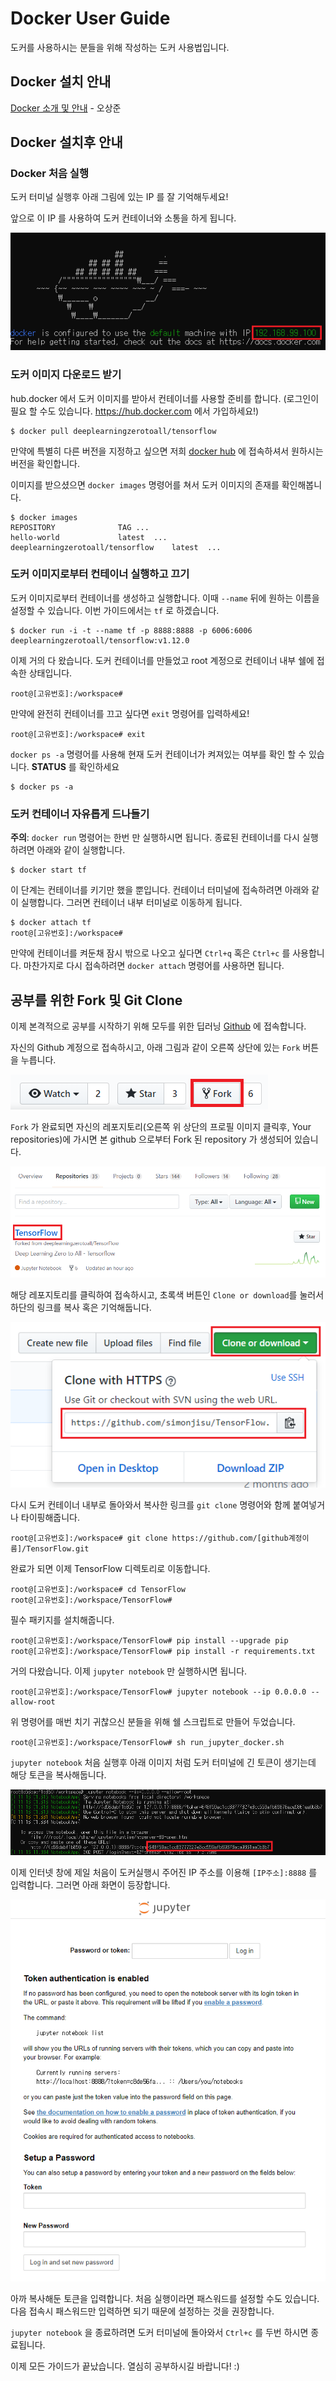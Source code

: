 # Docker User Guide

도커를 사용하시는 분들을 위해 작성하는 도커 사용법입니다.

## Docker 설치 안내

[Docker 소개 및 안내](https://youtu.be/07yWBoRJtO0) - 오상준

## Docker 설치후 안내

### Docker 처음 실행

도커 터미널 실행후 아래 그림에 있는 IP 를 잘 기억해두세요! 

앞으로 이 IP 를 사용하여 도커 컨테이너와 소통을 하게 됩니다.

![이미지](figs/docker_ip.png)

### 도커 이미지 다운로드 받기

hub.docker 에서 도커 이미지를 받아서 컨테이너를 사용할 준비를 합니다. (로그인이 필요 할 수도 있습니다. https://hub.docker.com 에서 가입하세요!)

```
$ docker pull deeplearningzerotoall/tensorflow
```

만약에 특별히 다른 버전을 지정하고 싶으면 저희 [docker hub](https://hub.docker.com/r/deeplearningzerotoall/tensorflow) 에 접속하셔서 원하시는 버전을 확인합니다. 

이미지를 받으셨으면 `docker images` 명령어를 쳐서 도커 이미지의 존재를 확인해봅니다.

```
$ docker images
REPOSITORY				TAG	...
hello-world				latest	... 
deeplearningzerotoall/tensorflow	latest	...
```

### 도커 이미지로부터 컨테이너 실행하고 끄기

도커 이미지로부터 컨테이너를 생성하고 실행합니다. 이때 `--name` 뒤에 원하는 이름을 설정할 수 있습니다. 이번 가이드에서는 `tf` 로 하겠습니다.

```
$ docker run -i -t --name tf -p 8888:8888 -p 6006:6006 deeplearningzerotoall/tensorflow:v1.12.0
```

이제 거의 다 왔습니다. 도커 컨테이너를 만들었고 root 계정으로 컨테이너 내부 쉘에 접속한 상태입니다.

```
root@[고유번호]:/workspace#
```

만약에 완전히 컨테이너를 끄고 싶다면 `exit` 명령어를 입력하세요!

```
root@[고유번호]:/workspace# exit
```

`docker ps -a` 명령어를 사용해 현재 도커 컨테이너가 켜져있는 여부를 확인 할 수 있습니다. **STATUS** 를 확인하세요

```
$ docker ps -a
```

### 도커 컨테이너 자유롭게 드나들기

**주의**: `docker run` 명령어는 한번 만 실행하시면 됩니다. 종료된 컨테이너를 다시 실행하려면 아래와 같이 실행합니다.

```
$ docker start tf
```

이 단계는 컨테이너를 키기만 했을 뿐입니다. 컨테이너 터미널에 접속하려면 아래와 같이 실행합니다. 그러면 컨테이너 내부 터미널로 이동하게 됩니다.

```
$ docker attach tf
root@[고유번호]:/workspace#
```

만약에 컨테이너를 켜둔채 잠시 밖으로 나오고 싶다면 `Ctrl+q` 혹은 `Ctrl+c` 를 사용합니다. 마찬가지로 다시 접속하려면 `docker attach` 명령어를 사용하면 됩니다.

## 공부를 위한 Fork 및 Git Clone

이제 본격적으로 공부를 시작하기 위해 모두를 위한 딥러닝 [Github](https://github.com/deeplearningzerotoall/TensorFlow) 에 접속합니다.

자신의 Github 계정으로 접속하시고, 아래 그림과 같이 오른쪽 상단에 있는 `Fork` 버튼을 누릅니다.

![이미지](figs/fork.png)

`Fork` 가 완료되면 자신의 레포지토리(오른쪽 위 상단의 프로필 이미지 클릭후, Your repositories)에 가시면 본 github 으로부터 Fork 된 repository 가 생성되어 있습니다. 

![이미지](figs/fork_after.png)

해당 레포지토리를 클릭하여 접속하시고, 초록색 버튼인 `Clone or download`를 눌러서 하단의 링크를 복사 혹은 기억해둡니다.

![이미지](figs/clone.png)

다시 도커 컨테이너 내부로 돌아와서 복사한 링크를 `git clone` 명령어와 함께 붙여넣거나 타이핑해줍니다.

```
root@[고유번호]:/workspace# git clone https://github.com/[github계정이름]/TensorFlow.git
```

완료가 되면 이제 TensorFlow 디렉토리로 이동합니다. 

```
root@[고유번호]:/workspace# cd TensorFlow
root@[고유번호]:/workspace/TensorFlow# 
```

필수 패키지를 설치해줍니다.

```
root@[고유번호]:/workspace/TensorFlow# pip install --upgrade pip
root@[고유번호]:/workspace/TensorFlow# pip install -r requirements.txt
```

거의 다왔습니다. 이제 `jupyter notebook` 만 실행하시면 됩니다.

```
root@[고유번호]:/workspace/TensorFlow# jupyter notebook --ip 0.0.0.0 --allow-root
```

위 명령어를 매번 치기 귀찮으신 분들을 위해 쉘 스크립트로 만들어 두었습니다.

```
root@[고유번호]:/workspace/TensorFlow# sh run_jupyter_docker.sh
```

`jupyter notebook` 처음 실행후 아래 이미지 처럼 도커 터미널에 긴 토큰이 생기는데 해당 토큰을 복사해둡니다.

![이미지](figs/jupyter_token.png)

이제 인터넷 창에 제일 처음이 도커실행시 주어진 IP 주소를 이용해 `[IP주소]:8888` 를 입력합니다. 그러면 아래 화면이 등장합니다.

![이미지](figs/jupyter_allow_root.png)

아까 복사해둔 토큰을 입력합니다. 처음 실행이라면 패스워드를 설정할 수도 있습니다. 다음 접속시 패스워드만 입력하면 되기 때문에 설정하는 것을 권장합니다.

`jupyter notebook` 을 종료하려면 도커 터미널에 돌아와서 `Ctrl+c` 를 두번 하시면 종료됩니다.

이제 모든 가이드가 끝났습니다. 열심히 공부하시길 바랍니다! :)


